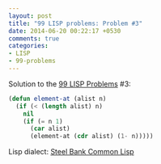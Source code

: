 ```yaml
---
layout: post
title: "99 LISP problems: Problem #3"
date: 2014-06-20 00:22:17 +0530
comments: true
categories: 
- LISP
- 99-problems
---
```


Solution to the [99 LISP Problems][99prob] #3:

```cl
(defun element-at (alist n)
  (if (< (length alist) n)
    nil
    (if (= n 1)
      (car alist)
      (element-at (cdr alist) (1- n)))))
```

Lisp dialect: [Steel Bank Common Lisp][sbcl]

<!--links-->
[99prob]: http://www.ic.unicamp.br/~meidanis/courses/mc336/2006s2/funcional/L-99_Ninety-Nine_Lisp_Problems.html
[sbcl]: http://www.sbcl.org/
